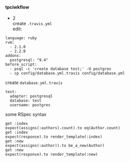 #### tpciwkflow

- 2  
create `.travis.yml`  
edit:
```
language: ruby
rvm:
  - 2.1.0
  - 2.2.0
addons:
  postgresql: "9.4"
before_script:
  - psql -c 'create database test;' -U postgres
  - cp config/database.yml.travis config/database.yml
```
create `database.yml.travis`
```
test:
  adapter: postgresql
  database: test
  username: postgres
```

some RSpec syntax
```
get :index
expect(assigns(:authors).count).to eq(Author.count)
get :index
expect(response).to render_template(:index)
get :new
expect(assigns(:author)).to be_a_new(Author)
get :new
expect(response).to render_template(:new)
```
